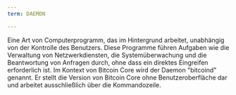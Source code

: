 ```yaml
---
term: DAEMON

---
```

Eine Art von Computerprogramm, das im Hintergrund arbeitet, unabhängig von der Kontrolle des Benutzers. Diese Programme führen Aufgaben wie die Verwaltung von Netzwerkdiensten, die Systemüberwachung und die Beantwortung von Anfragen durch, ohne dass ein direktes Eingreifen erforderlich ist. Im Kontext von Bitcoin Core wird der Daemon "bitcoind" genannt. Er stellt die Version von Bitcoin Core ohne Benutzeroberfläche dar und arbeitet ausschließlich über die Kommandozeile.